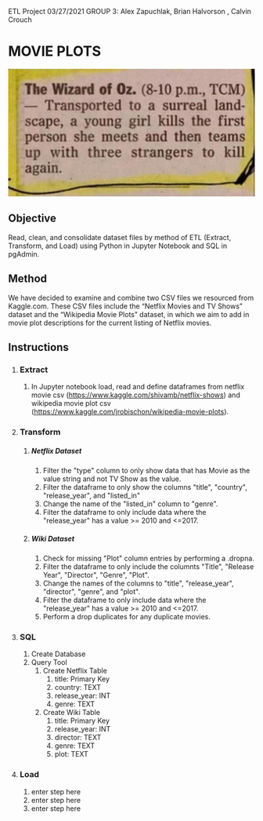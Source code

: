 ETL Project
03/27/2021
GROUP 3: Alex Zapuchlak, Brian Halvorson , Calvin Crouch

# MOVIE PLOTS
![GitHub Logo](/images/wiz.jpg)

## Objective
Read, clean, and consolidate dataset files by method of ETL (Extract, Transform, and Load) using Python in Jupyter Notebook and SQL in pgAdmin. 

## Method
We have decided to examine and combine two CSV files we resourced from Kaggle.com. These CSV files include the “Netflix Movies and TV Shows” dataset and the “Wikipedia Movie Plots” dataset, in which we aim to add in movie plot descriptions for the current listing of Netflix movies.

## Instructions
1. ### Extract
    1. In Jupyter notebook load, read and define dataframes from netflix movie csv (https://www.kaggle.com/shivamb/netflix-shows) and wikipedia movie plot csv (https://www.kaggle.com/jrobischon/wikipedia-movie-plots).

1. ### Transform
    1. ##### Netflix Dataset
        1. Filter the "type" column to only show data that has Movie as the value string and not TV Show as the value.
        1. Filter the dataframe to only show the columns "title", "country", "release_year", and "listed_in"
        1. Change the name of the "listed_in" column to "genre".
        1. Filter the dataframe to only include data where the "release_year" has a value >= 2010 and <=2017.  
    1. ##### Wiki Dataset
        1. Check for missing "Plot" column entries by performing a .dropna.
        1. Filter the dataframe to only include the columnts "Title", "Release Year", "Director", "Genre", "Plot".
        1. Change the names of the columns to "title", "release_year", "director", "genre", and "plot".
        1. Filter the dataframe to only include data where the "release_year" has a value >= 2010 and <=2017.
        1. Perform a drop duplicates for any duplicate movies.

1. ### SQL
    1. Create Database
    1. Query Tool
        1. Create Netflix Table
            1. title: Primary Key 
            1. country: TEXT
            1. release_year: INT
            1. genre: TEXT
        1. Create Wiki Table
            1. title: Primary Key
            1. release_year: INT
            1. director: TEXT
            1. genre: TEXT
            1. plot: TEXT

1. ### Load
    1. enter step here
    1. enter step here
    1. enter step here 